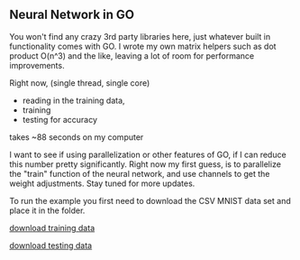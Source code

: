 ## Neural Network in GO

You won't find any crazy 3rd party libraries here, just whatever built in functionality comes with GO.
I wrote my own matrix helpers such as dot product O(n^3) and the like, leaving a lot of room for performance improvements.

Right now, (single thread, single core)

 - reading in the training data,
 - training
 - testing for accuracy

takes ~88 seconds on my computer


I want to see if using parallelization or other features of GO, if I can reduce this number pretty significantly.
Right now my first guess, is to parallelize the "train" function of the neural network, and use channels to get the weight adjustments. Stay tuned for more updates.

To run the example you first need to download the CSV MNIST data set and place it in the folder.

[download training data](https://pjreddie.com/media/files/mnist_train.csv)

[download testing data](https://pjreddie.com/media/files/mnist_test.csv)


